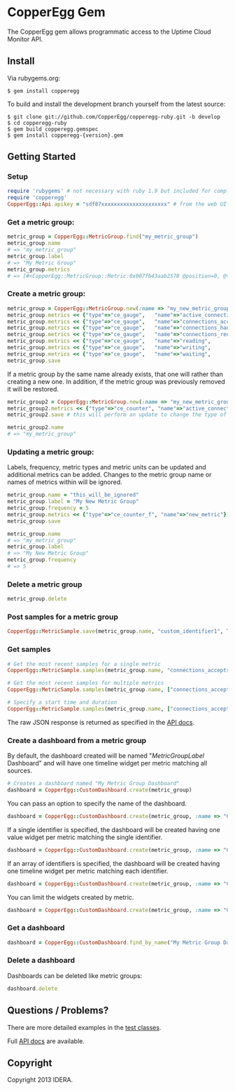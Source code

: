 # CopperEgg Gem

The CopperEgg gem allows programmatic access to the Uptime Cloud Monitor API.

## Install

Via rubygems.org:

```
$ gem install copperegg
```

To build and install the development branch yourself from the latest source:

```
$ git clone git://github.com/CopperEgg/copperegg-ruby.git -b develop
$ cd copperegg-ruby
$ gem build copperegg.gemspec
$ gem install copperegg-{version}.gem
```

## Getting Started

### Setup

``` ruby
require 'rubygems' # not necessary with ruby 1.9 but included for completeness
require 'copperegg'
CopperEgg::Api.apikey = "sdf87xxxxxxxxxxxxxxxxxxxxx" # from the web UI
```

### Get a metric group:

``` ruby
metric_group = CopperEgg::MetricGroup.find("my_metric_group")
metric_group.name
# => "my_metric_group"
metric_group.label
# => "My Metric Group"
metric_group.metrics
# => [#<CopperEgg::MetricGroup::Metric:0x007fb43aab2570 @position=0, @type="ce_gauge", @name="metric1", @label="Metric 1", @unit="b">]
```

### Create a metric group:

``` ruby
metric_group = CopperEgg::MetricGroup.new(:name => "my_new_metric_group", :label => "Cool New Group Visible Name", :frequency => 60) # data is sent every 60 seconds
metric_group.metrics << {"type"=>"ce_gauge",   "name"=>"active_connections",     "unit"=>"Connections"}
metric_group.metrics << {"type"=>"ce_gauge",   "name"=>"connections_accepts",    "unit"=>"Connections"}
metric_group.metrics << {"type"=>"ce_gauge",   "name"=>"connections_handled",    "unit"=>"Connections"}
metric_group.metrics << {"type"=>"ce_gauge",   "name"=>"connections_requested",  "unit"=>"Connections"}
metric_group.metrics << {"type"=>"ce_gauge",   "name"=>"reading",                "unit"=>"Connections"}
metric_group.metrics << {"type"=>"ce_gauge",   "name"=>"writing",                "unit"=>"Connections"}
metric_group.metrics << {"type"=>"ce_gauge",   "name"=>"waiting",                "unit"=>"Connections"}
metric_group.save
```

If a metric group by the same name already exists, that one will rather than creating a new one. In addition, if the metric group was previously removed it will be restored.

```ruby
metric_group2 = CopperEgg::MetricGroup.new(:name => "my_new_metric_group", :label => "New Group Version 2", :frequency => 60)
metric_group2.metrics << {"type"=>"ce_counter", "name"=>"active_connections", "unit"=>"Connections"}
metric_group2.save # this will perform an update to change the type of the metric 'active_connections' from 'ce_gauge' to 'ce_counter'

metric_group2.name
# => "my_metric_group"
```

### Updating a metric group:

Labels, frequency, metric types and metric units can be updated and additional metrics can be added. Changes to the metric group name or names of metrics within will be ignored.

```ruby
metric_group.name = "this_will_be_ignored"
metric_group.label = "My New Metric Group"
metric_group.frequency = 5
metric_group.metrics << {"type"=>"ce_counter_f", "name"=>"new_metric"}
metric_group.save

metric_group.name
# => "my_metric_group"
metric_group.label
# => "My New Metric Group"
metric_group.frequency
# => 5
```

### Delete a metric group

```ruby
metric_group.delete
```


### Post samples for a metric group

```ruby
CopperEgg::MetricSample.save(metric_group.name, "custom_identifier1", Time.now.to_i, "active_connections" => 2601, "connections_accepts" => 154, "connections_handled" => 128, "connections_requested" => 1342, ...)
```

### Get samples

```ruby
# Get the most recent samples for a single metric
CopperEgg::MetricSample.samples(metric_group.name, "connections_accepts")

# Get the most recent samples for multiple metrics
CopperEgg::MetricSample.samples(metric_group.name, ["connections_accepts", "connections_handled", "reading", "writing"])

# Specify a start time and duration
CopperEgg::MetricSample.samples(metric_group.name, ["connections_accepts", "connections_handled", "reading", "writing"], :starttime => 4.hours.ago, :duration => 15.minutes)
```

The raw JSON response is returned as specified in the [API docs][sample_docs].

### Create a dashboard from a metric group

By default, the dashboard created will be named "_MetricGroupLabel_ Dashboard" and will have one timeline widget per metric matching all sources.

```ruby
# Creates a dashboard named "My Metric Group Dashboard"
dashboard = CopperEgg::CustomDashboard.create(metric_group)
```

You can pass an option to specify the name of the dashboard.

```ruby
dashboard = CopperEgg::CustomDashboard.create(metric_group, :name => "Cloud Servers")
```

If a single identifier is specified, the dashboard will be created having one value widget per metric matching the single identifier.

```ruby
dashboard = CopperEgg::CustomDashboard.create(metric_group, :name => "Cloud Servers", :identifiers => "custom_identifier1")
```

If an array of identifiers is specified, the dashboard will be created having one timeline widget per metric matching each identifier.

```ruby
dashboard = CopperEgg::CustomDashboard.create(metric_group, :name => "Cloud Servers", :identifiers => ["custom_identifier1", "custom_identifier2"])
```

You can limit the widgets created by metric.

```ruby
dashboard = CopperEgg::CustomDashboard.create(metric_group, :name => "Cloud Servers", :identifiers => ["custom_identifier1", "custom_identifier2"], :metrics => ["reading", "writing", "waiting"])
```

### Get a dashboard

```ruby
dashboard = CopperEgg::CustomDashboard.find_by_name("My Metric Group Dashboard")
```

### Delete a dashboard

Dashboards can be deleted like metric groups:

```ruby
dashboard.delete
```

## Questions / Problems?

There are more detailed examples in the [test classes][test_classes].

Full [API docs][docs] are available.

[sample_docs]:http://dev.copperegg.com/revealmetrics/samples.html
[test_classes]:https://github.com/copperegg/copperegg-ruby/tree/develop/test
[docs]:http://dev.copperegg.com

## Copyright
Copyright 2013 IDERA.
